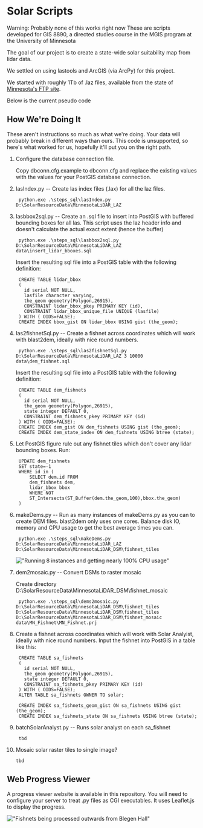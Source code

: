 Solar Scripts 
=============

Warning: Probably none of this works right now
These are scripts developed for GIS 8890, a directed studies course in the MGIS program at the University of Minnesota

The goal of our project is to create a state-wide solar suitability map from lidar data.

We settled on using lastools and ArcGIS (via ArcPy) for this project. 

We started with roughly 1Tb of .laz files, available from the state of [Minnesota's FTP site](http://www.mngeo.state.mn.us/chouse/elevation/lidar.html).

Below is the current pseudo code

How We're Doing It
----------------------

These aren't instructions so much as what we're doing. Your data will probably break in different ways than ours. This code is unsupported, so here's what worked for us, hopefully it'll put you on the right path. 

1. Configure the database connection file. 
   
   Copy dbconn.cfg.example to dbconn.cfg and replace the existing values with the values for your PostGIS database connection.

 
2. lasIndex.py -- Create las index files (.lax) for all the laz files.

        python.exe .\steps_sql\lasIndex.py D:\SolarResourceData\MinnesotaLiDAR_LAZ

3. lasbbox2sql.py -- Create an .sql file to insert into PostGIS with buffered bounding boxes for all las. This script uses the laz header info and doesn't calculate the actual exact extent (hence the buffer)

        python.exe .\steps_sql\lasbbox2sql.py D:\SolarResourceData\MinnesotaLiDAR_LAZ data\insert_lidar_bboxes.sql

    Insert the resulting sql file into a PostGIS table with the following definition:

        CREATE TABLE lidar_bbox
        (
          id serial NOT NULL,
          lasfile character varying,
          the_geom geometry(Polygon,26915),
          CONSTRAINT lidar_bbox_pkey PRIMARY KEY (id),
          CONSTRAINT lidar_bbox_unique_file UNIQUE (lasfile)
        ) WITH ( OIDS=FALSE);
        CREATE INDEX bbox_gist ON lidar_bbox USING gist (the_geom);

4. las2fishnetSql.py -- Create a fishnet across coordinates which will work with blast2dem, ideally with nice round numbers.

        python.exe .\steps_sql\las2fishnetSql.py D:\SolarResourceData\MinnesotaLiDAR_LAZ 3 10000 data\dem_fishnet.sql

    Insert the resulting sql file into a PostGIS table with the following definition:

        CREATE TABLE dem_fishnets
        (
          id serial NOT NULL,
          the_geom geometry(Polygon,26915),
          state integer DEFAULT 0,
          CONSTRAINT dem_fishnets_pkey PRIMARY KEY (id)
        ) WITH ( OIDS=FALSE);
        CREATE INDEX dem_gist ON dem_fishnets USING gist (the_geom);
        CREATE INDEX dem_state_index ON dem_fishnets USING btree (state);

5. Let PostGIS figure rule out any fishnet tiles which don't cover any lidar bounding boxes. Run: 

        UPDATE dem_fishnets 
        SET state=-1 
        WHERE id in (
            SELECT dem.id FROM 
            dem_fishnets dem, 
            lidar_bbox bbox
            WHERE NOT
            ST_Intersects(ST_Buffer(dem.the_geom,100),bbox.the_geom)
        )


6. makeDems.py -- Run as many instances of makeDems.py as you can to create DEM files. blast2dem only uses one cores. Balance disk IO, memory and CPU usage to get the best average times you can.

        python.exe .\steps_sql\makeDems.py D:\SolarResourceData\MinnesotaLiDAR_LAZ D:\SolarResourceData\MinnesotaLiDAR_DSM\fishnet_tiles 
        
    !["Running 8 instances and getting nearly 100% CPU usage"](https://raw.githubusercontent.com/stuporglue/solar_scripts/master/web/dev/img/Parallell_DSM_Creation.png "Running 8 instances and getting nearly 100% CPU usage")

7. dem2mosaic.py -- Convert DSMs to raster mosaic

    Create directory D:\SolarResourceData\MinnesotaLiDAR_DSM\fishnet_mosaic

        python.exe .\steps_sql\dems2mosaic.py D:\SolarResourceData\MinnesotaLiDAR_DSM\fishnet_tiles D:\SolarResourceData\MinnesotaLiDAR_DSM\fishnet_tiles D:\SolarResourceData\MinnesotaLiDAR_DSM\fishnet_mosaic data\MN_Fishnet\MN_Fishnet.prj

8. Create a fishnet across coordinates which will work with Solar Analyist, ideally with nice round numbers. Input the fishnet into PostGIS in a table like this:

        CREATE TABLE sa_fishnets
        (
          id serial NOT NULL,
          the_geom geometry(Polygon,26915),
          state integer DEFAULT 0,
          CONSTRAINT sa_fishnets_pkey PRIMARY KEY (id)
        ) WITH ( OIDS=FALSE);
        ALTER TABLE sa_fishnets OWNER TO solar;
            
        CREATE INDEX sa_fishnets_geom_gist ON sa_fishnets USING gist (the_geom);
        CREATE INDEX sa_fishnets_state ON sa_fishnets USING btree (state);

9. batchSolarAnalyst.py -- Runs solar analyst on each sa_fishnet

        tbd

10. Mosaic solar raster tiles to single image?

        tbd


Web Progress Viewer
------------------

A progress viewer website is available in this repository. You will need to configure your server to treat .py files as CGI executables. It uses Leaflet.js to display the progress.
 
!["Fishnets being processed outwards from Blegen Hall"](https://raw.githubusercontent.com/stuporglue/solar_scripts/master/web/dev/img/DSM_Progress_clipped.png "Fishnets being processed outwards from Blegen Hall")
